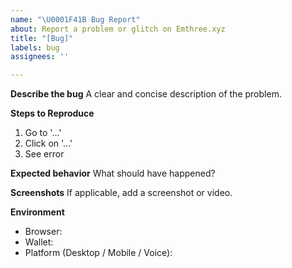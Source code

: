 ```yaml
---
name: "\U0001F41B Bug Report"
about: Report a problem or glitch on Emthree.xyz
title: "[Bug]"
labels: bug
assignees: ''

---
```


**Describe the bug**
A clear and concise description of the problem.

**Steps to Reproduce**
1. Go to '...'
2. Click on '...'
3. See error

**Expected behavior**
What should have happened?

**Screenshots**
If applicable, add a screenshot or video.

**Environment**
- Browser:
- Wallet:
- Platform (Desktop / Mobile / Voice):
